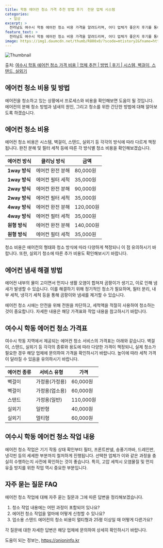 ```yaml
---
title: 학동 에어컨 청소 가격 추천 방법 후기  전문 업체 시스템
categories:
  - 일상
excerpt: >
  전라남도 여수시 학동 에어컨 청소 비용 가격을 알려드리며, 어디 업체가 좋은지 후기를 통해 알아보겠습니다. 현재 글에서는 시스템, 벽걸이, 스탠드, 실외기 각각에 대해 청소 비용이 나와 있으니 참고하시면 되겠습니다. 에어컨 분해 청소 방법 보기 👈 클릭셀프 에어컨 청소 방법 보기👈 클릭여수시 학동 에어컨 청소 비용시스템에어컨 방식클리닝방식금액1way 방식에어컨 완전분해80,000원1way 방식에어컨 필터세척35,000원2way 방식에어컨 완전분해90,000원2way 방식에어컨 필터세척35,000원4way 방식에어컨 완전분해120,000원4way 방식에어컨 필터세척35,000원원형방식에어컨 완전분해140,000원원형방식에어컨 필터세척35,000원에어컨 청소 견적 샘플 보기 👈 클릭에어컨 냄새의 원인에어컨이..
feature_text: >
  전라남도 여수시 학동 에어컨 청소 비용 가격을 알려드리며, 어디 업체가 좋은지 후기를 통해 알아보겠습니다. 현재 글에서는 시스템, 벽걸이, 스탠드, 실외기 각각에 대해 청소 비용이 나와 있으니 참고하시면 되겠습니다. 에어컨 분해 청소 방법 보기 👈 클릭셀프 에어컨 청소 방법 보기👈 클릭여수시 학동 에어컨 청소 비용시스템에어컨 방식클리닝방식금액1way 방식에어컨 완전분해80,000원1way 방식에어컨 필터세척35,000원2way 방식에어컨 완전분해90,000원2way 방식에어컨 필터세척35,000원4way 방식에어컨 완전분해120,000원4way 방식에어컨 필터세척35,000원원형방식에어컨 완전분해140,000원원형방식에어컨 필터세척35,000원에어컨 청소 견적 샘플 보기 👈 클릭에어컨 냄새의 원인에어컨이..
image: https://img1.daumcdn.net/thumb/R800x0/?scode=mtistory2&fname=https%3A%2F%2Fblog.kakaocdn.net%2Fdn%2FWYCpC%2FbtsHvZl0Udp%2FE8Krxf8B1fjMTtkFKAWfik%2Fimg.webp
---
```


![Thumbnail](https://img1.daumcdn.net/thumb/R800x0/?scode=mtistory2&fname=https%3A%2F%2Fblog.kakaocdn.net%2Fdn%2FWYCpC%2FbtsHvZl0Udp%2FE8Krxf8B1fjMTtkFKAWfik%2Fimg.webp)

<p>출처: <a href="https://onioninfo.kr/entry/%EC%97%AC%EC%88%98%EC%8B%9C-%ED%95%99%EB%8F%99-%EC%97%90%EC%96%B4%EC%BB%A8-%EC%B2%AD%EC%86%8C-%EA%B0%80%EA%B2%A9-%EB%B9%84%EC%9A%A9-%EC%97%85%EC%B2%B4-%EC%B6%94%EC%B2%9C-%EB%B0%A9%EB%B2%95-%ED%9B%84%EA%B8%B0-%EC%8B%9C%EC%8A%A4%ED%85%9C-%EB%B2%BD%EA%B1%B8%EC%9D%B4-%EC%8A%A4%ED%83%A0%EB%93%9C-%EC%8B%A4%EC%99%B8%EA%B8%B0" rel="dofollow">여수시 학동 에어컨 청소 가격 비용 | 업체 추천 | 방법 | 후기 | 시스템, 벽걸이, 스탠드, 실외기</a> </p>

## 에어컨 청소 비용 및 방법

에어컨을 청소하고 있는 상황에서 프로세스와 비용을 확인해보면 도움이 될 것입니다. 에어컨의 분해 청소 방법과 냄새의 원인, 그리고 청소를
위한 간단한 방법에 대해 알아보도록 하겠습니다.

## **에어컨 청소 비용**

에어컨 청소 비용은 시스템, 벽걸이, 스탠드, 실외기 등 각각의 방식에 따라 다르게 책정됩니다. 완전 분해 및 필터 세척 등에 따른 각
방식별 청소 비용을 확인해보겠습니다.

**에어컨 방식** | **클리닝 방식** | **금액**  
---|---|---  
**1way 방식** | 에어컨 완전 분해 | 80,000원  
**1way 방식** | 에어컨 필터 세척 | 35,000원  
**2way 방식** | 에어컨 완전 분해 | 90,000원  
**2way 방식** | 에어컨 필터 세척 | 35,000원  
**4way 방식** | 에어컨 완전 분해 | 120,000원  
**4way 방식** | 에어컨 필터 세척 | 35,000원  
**원형 방식** | 에어컨 완전 분해 | 140,000원  
**원형 방식** | 에어컨 필터 세척 | 35,000원  
  
청소 비용은 에어컨의 형태와 청소 방식에 따라 다양하게 책정되니 이 점 유의하시기 바랍니다. 또한, 실외기 청소에 따른 추가 비용도
확인해보시기 바랍니다.

## **에어컨 냄새 해결 방법**

에어컨 내부의 물이 고이면서 먼지나 생활 오염이 합쳐져 곰팡이가 생기고, 이로 인해 냄새가 발생할 수 있습니다. 이를 해결하기 위해 정기적인
청소가 필요하며, 필터 분리, 내부 세척, 냉각기 세척 등을 통해 곰팡이와 냄새를 제거할 수 있습니다.

에어컨 청소 시에는 안전을 위해 전원을 차단하고, 세척액을 적절히 사용하여 청소하는 것이 중요합니다. 자세한 내용은 해당 가격표와 작업
내용을 참고하시기 바랍니다.

## **여수시 학동 에어컨 청소 가격표**

여수시 학동 지역에서 제공되는 에어컨 청소 서비스의 가격표는 아래와 같습니다. 벽걸이, 스탠드, 실외기 등 각각의 종류와 용도에 따라 다양한
가격이 책정되니, 실제 청소가 필요한 경우 해당 업체에 문의하여 가격을 확인하시기 바랍니다. 높이에 따라 세척 가격이 달라질 수 있음을
유의하시기 바랍니다.

**에어컨 종류** | **서비스 유형** | **가격**  
---|---|---  
벽걸이 | 가정용(가정용) | 60,000원  
벽걸이 | 가정용(업소용) | 60,000원  
스탠드 | 가정용(일반) | 110,000원  
실외기 | 일반형 | 40,000원  
실외기 | 멀티형 | 60,000원  
  
## **여수시 학동 에어컨 청소 작업 내용**

에어컨 청소 작업은 기기 작동 상태 확인부터 필터, 프론트판넬, 송풍기까바, 드레인판, 냉각핀 등의 세세한 부분까지 철저하게 진행됩니다.
선택한 업체가 이와 같은 과정을 충실히 수행하는지 사전에 확인하는 것이 좋습니다. 특히, 고압 세척시 오염물질 및 먼지 유출 방지를 위한
작업 역시 중요한 부분입니다.

## **자주 묻는 질문 FAQ**

에어컨 청소 작업에 대해 자주 묻는 질문과 그에 따른 답변을 정리해보겠습니다.

  1. 청소 작업 내용에는 어떤 과정이 포함되어 있나요?
  2. 에어컨 청소 작업을 얼마에 어떻게 신청할 수 있나요?
  3. 업소용 스탠드 에어컨의 청소 비용이 멀티형과 25평 이상일 때 어떻게 다른가요?

각 질문에 대한 자세한 답변은 해당 업체에 문의하여 상세히 확인하시기 바랍니다.

 

도움이 되는 정보는, <a href="https://onioninfo.kr" rel="dofollow">https://onioninfo.kr</a>


